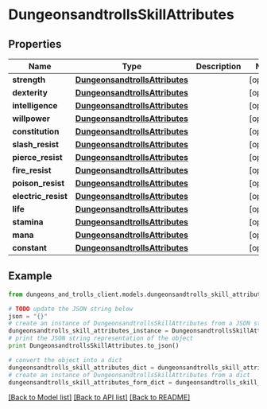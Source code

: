 # DungeonsandtrollsSkillAttributes


## Properties
Name | Type | Description | Notes
------------ | ------------- | ------------- | -------------
**strength** | [**DungeonsandtrollsAttributes**](DungeonsandtrollsAttributes.md) |  | [optional] 
**dexterity** | [**DungeonsandtrollsAttributes**](DungeonsandtrollsAttributes.md) |  | [optional] 
**intelligence** | [**DungeonsandtrollsAttributes**](DungeonsandtrollsAttributes.md) |  | [optional] 
**willpower** | [**DungeonsandtrollsAttributes**](DungeonsandtrollsAttributes.md) |  | [optional] 
**constitution** | [**DungeonsandtrollsAttributes**](DungeonsandtrollsAttributes.md) |  | [optional] 
**slash_resist** | [**DungeonsandtrollsAttributes**](DungeonsandtrollsAttributes.md) |  | [optional] 
**pierce_resist** | [**DungeonsandtrollsAttributes**](DungeonsandtrollsAttributes.md) |  | [optional] 
**fire_resist** | [**DungeonsandtrollsAttributes**](DungeonsandtrollsAttributes.md) |  | [optional] 
**poison_resist** | [**DungeonsandtrollsAttributes**](DungeonsandtrollsAttributes.md) |  | [optional] 
**electric_resist** | [**DungeonsandtrollsAttributes**](DungeonsandtrollsAttributes.md) |  | [optional] 
**life** | [**DungeonsandtrollsAttributes**](DungeonsandtrollsAttributes.md) |  | [optional] 
**stamina** | [**DungeonsandtrollsAttributes**](DungeonsandtrollsAttributes.md) |  | [optional] 
**mana** | [**DungeonsandtrollsAttributes**](DungeonsandtrollsAttributes.md) |  | [optional] 
**constant** | [**DungeonsandtrollsAttributes**](DungeonsandtrollsAttributes.md) |  | [optional] 

## Example

```python
from dungeons_and_trolls_client.models.dungeonsandtrolls_skill_attributes import DungeonsandtrollsSkillAttributes

# TODO update the JSON string below
json = "{}"
# create an instance of DungeonsandtrollsSkillAttributes from a JSON string
dungeonsandtrolls_skill_attributes_instance = DungeonsandtrollsSkillAttributes.from_json(json)
# print the JSON string representation of the object
print DungeonsandtrollsSkillAttributes.to_json()

# convert the object into a dict
dungeonsandtrolls_skill_attributes_dict = dungeonsandtrolls_skill_attributes_instance.to_dict()
# create an instance of DungeonsandtrollsSkillAttributes from a dict
dungeonsandtrolls_skill_attributes_form_dict = dungeonsandtrolls_skill_attributes.from_dict(dungeonsandtrolls_skill_attributes_dict)
```
[[Back to Model list]](../README.md#documentation-for-models) [[Back to API list]](../README.md#documentation-for-api-endpoints) [[Back to README]](../README.md)



